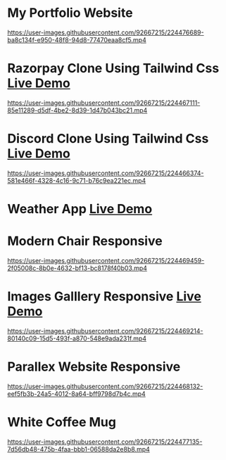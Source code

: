 
# My Portfolio Website 
 <!-- ![Screenshot_20230205_172256](https://user-images.githubusercontent.com/92667215/216833912-09c049c1-5136-4d8a-9b29-11100778b3b6.png) -->
<!-- ![Screenshot_20230208_232742](https://user-images.githubusercontent.com/92667215/217613646-c4a72c47-b466-44ba-a13a-f4be6fed8ff5.png)  -->

https://user-images.githubusercontent.com/92667215/224476689-ba8c134f-e950-48f8-94d8-77470eaa8cf5.mp4

# Razorpay Clone Using Tailwind Css [Live Demo](https://codehelp-razorpay-clone.netlify.app/)

  https://user-images.githubusercontent.com/92667215/224467111-85e11289-d5df-4be2-8d39-1d47b043bc21.mp4

                             
      
# Discord Clone Using Tailwind Css [Live Demo](https://codehelp-discord-clone.netlify.app/)
           
 https://user-images.githubusercontent.com/92667215/224466374-581e466f-4328-4c16-9c71-b76c9ea221ec.mp4
 # Weather App [Live Demo](https://codehelp-weather-app.netlify.app/)

# Modern Chair Responsive
<!--    ![Screenshot_20230209_141547](https://user-images.githubusercontent.com/92667215/217818228-8507ffe8-379a-4889-bdc2-b9f9b646b582.png) -->
   https://user-images.githubusercontent.com/92667215/224469459-2f05008c-8b0e-4632-bf13-bc8178f40b03.mp4
 
# Images Galllery Responsive [Live Demo](https://codehelp-image-gallery.netlify.app/)
 
<!-- ![Screenshot_20230129_103806](https://user-images.githubusercontent.com/92667215/215306273-50458fdd-4b95-4b20-89c6-4e4b22cceb6d.png) -->
<!-- ![Screenshot_20230129_103806](https://user-images.githubusercontent.com/92667215/215306342-9bedabb0-98a9-4c11-9c44-fec1c514a828.png) -->


   https://user-images.githubusercontent.com/92667215/224469214-80140c09-15d5-493f-a870-548e9ada231f.mp4

# Parallex Website Responsive
                                                     
<!-- ![AILandpng](https://user-images.githubusercontent.com/92667215/215287577-e499aed6-6e7e-42e0-b3c0-7a52c524bce5.png) -->


<!-- ![Screenshot_20230129_011259](https://user-images.githubusercontent.com/92667215/215287775-0e460abd-2e3f-4a3d-aaae-86e1d766bf2e.png)
![Screenshot_20230129_011352](https://user-images.githubusercontent.com/92667215/215287781-dac7b1cb-bd69-4578-9a6d-db4a24b150ce.png)
![Screenshot_20230129_011423](https://user-images.githubusercontent.com/92667215/215287783-41369285-cee2-4c78-a612-22896923a6d4.png)
 -->


  https://user-images.githubusercontent.com/92667215/224468132-eef5fb3b-24a5-4012-8a64-bff9798d7b4c.mp4

                                                                   
 # White Coffee Mug
   

<!-- ![Screenshot_20230130_014016](https://user-images.githubusercontent.com/92667215/215353404-c1e65734-4c11-4bdd-a994-dd3bfb6c50d0.png) -->
   https://user-images.githubusercontent.com/92667215/224477135-7d56db48-475b-4faa-bbb1-06588da2e8b8.mp4














